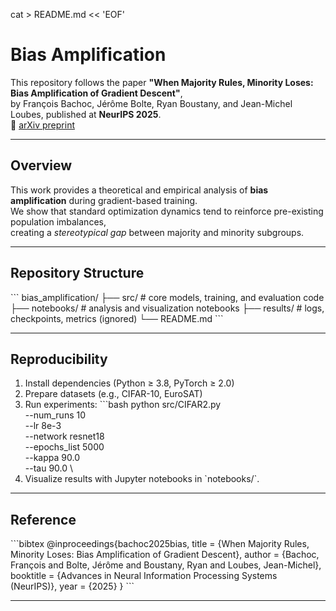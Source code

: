 cat > README.md << 'EOF'
# Bias Amplification

This repository follows the paper **"When Majority Rules, Minority Loses: Bias Amplification of Gradient Descent"**,  
by François Bachoc, Jérôme Bolte, Ryan Boustany, and Jean-Michel Loubes, published at **NeurIPS 2025**.  
📄 [arXiv preprint](https://arxiv.org/pdf/2505.13122)

---

## Overview

This work provides a theoretical and empirical analysis of **bias amplification** during gradient-based training.  
We show that standard optimization dynamics tend to reinforce pre-existing population imbalances,  
creating a *stereotypical gap* between majority and minority subgroups.

---

## Repository Structure

\`\`\`
bias_amplification/
├── src/              # core models, training, and evaluation code
├── notebooks/        # analysis and visualization notebooks
├── results/          # logs, checkpoints, metrics (ignored)
└── README.md
\`\`\`

---

## Reproducibility

1. Install dependencies (Python ≥ 3.8, PyTorch ≥ 2.0)
2. Prepare datasets (e.g., CIFAR-10, EuroSAT)
3. Run experiments:
   \`\`\`bash
   python src/CIFAR2.py \
  --num_runs 10 \
  --lr 8e-3 \
  --network resnet18 \
  --epochs_list 5000 \
  --kappa 90.0 \
  --tau 90.0 \
4. Visualize results with Jupyter notebooks in \`notebooks/\`.

---

## Reference

\`\`\`bibtex
@inproceedings{bachoc2025bias,
  title     = {When Majority Rules, Minority Loses: Bias Amplification of Gradient Descent},
  author    = {Bachoc, François and Bolte, Jérôme and Boustany, Ryan and Loubes, Jean-Michel},
  booktitle = {Advances in Neural Information Processing Systems (NeurIPS)},
  year      = {2025}
}
\`\`\`

---
